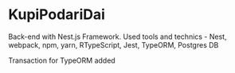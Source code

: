 # KupiPodariDai

Back-end with Nest.js Framework.
Used tools and technics - Nest, webpack, npm, yarn, RTypeScript, Jest, TypeORM, Postgres DB

Transaction for TypeORM added
